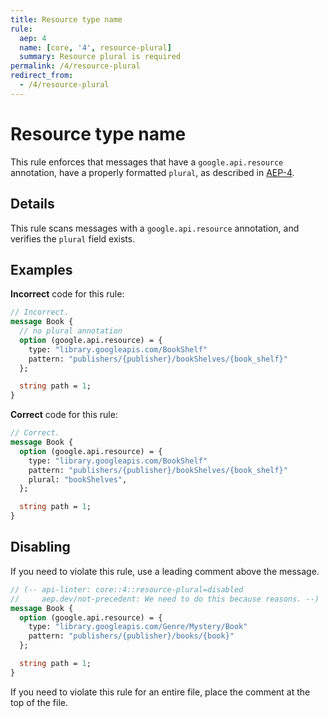 ```yaml
---
title: Resource type name
rule:
  aep: 4
  name: [core, '4', resource-plural]
  summary: Resource plural is required
permalink: /4/resource-plural
redirect_from:
  - /4/resource-plural
---
```


# Resource type name

This rule enforces that messages that have a `google.api.resource` annotation,
have a properly formatted `plural`, as described in [AEP-4][].

## Details

This rule scans messages with a `google.api.resource` annotation, and
verifies the `plural` field exists.

## Examples

**Incorrect** code for this rule:

```proto
// Incorrect.
message Book {
  // no plural annotation
  option (google.api.resource) = {
    type: "library.googleapis.com/BookShelf"
    pattern: "publishers/{publisher}/bookShelves/{book_shelf}"
  };

  string path = 1;
}
```

**Correct** code for this rule:

```proto
// Correct.
message Book {
  option (google.api.resource) = {
    type: "library.googleapis.com/BookShelf"
    pattern: "publishers/{publisher}/bookShelves/{book_shelf}"
    plural: "bookShelves",
  };

  string path = 1;
}
```

## Disabling

If you need to violate this rule, use a leading comment above the message.

```proto
// (-- api-linter: core::4::resource-plural=disabled
//     aep.dev/not-precedent: We need to do this because reasons. --)
message Book {
  option (google.api.resource) = {
    type: "library.googleapis.com/Genre/Mystery/Book"
    pattern: "publishers/{publisher}/books/{book}"
  };

  string path = 1;
}
```

If you need to violate this rule for an entire file, place the comment at the
top of the file.

[aep-4]: http://aep.dev/4
[aep.dev/not-precedent]: https://aep.dev/not-precedent
